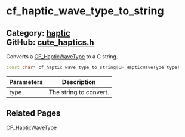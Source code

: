 [//]: # (This file is automatically generated by Cute Framework's docs parser.)
[//]: # (Do not edit this file by hand!)
[//]: # (See: https://github.com/RandyGaul/cute_framework/blob/master/samples/docs_parser.cpp)
[](../header.md ':include')

# cf_haptic_wave_type_to_string

Category: [haptic](/api_reference?id=haptic)  
GitHub: [cute_haptics.h](https://github.com/RandyGaul/cute_framework/blob/master/include/cute_haptics.h)  
---

Converts a [CF_HapticWaveType](/haptic/cf_hapticwavetype.md) to a C string.

```cpp
const char* cf_haptic_wave_type_to_string(CF_HapticWaveType type)
```

Parameters | Description
--- | ---
type | The string to convert.

## Related Pages

[CF_HapticWaveType](/haptic/cf_hapticwavetype.md)  
